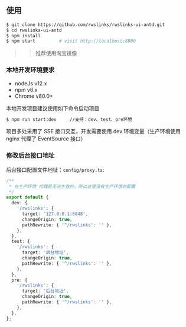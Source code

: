 ## 使用

```bash
$ git clone https://github.com/rwslinks/rwslinks-ui-antd.git
$ cd rwslinks-ui-antd
$ npm install
$ npm start         # visit http://localhost:8000
```
>> 推荐使用淘宝镜像

### 本地开发环境要求

- nodeJs v12.x
- npm v6.x
- Chrome v80.0+

本地开发项目建议使用如下命令启动项目

```bash
$ npm run start:dev     //支持：dev、test、pre环境
```

项目多处采用了 SSE 接口交互，开发需要使用 dev 环境变量（生产环境使用 nginx 代理了 EventSource 接口）

### 修改后台接口地址

后台接口配置文件地址：`config/proxy.ts`:

```typescript
/**
 * 在生产环境 代理是无法生效的，所以这里没有生产环境的配置
 */
export default {
  dev: {
    '/rwslinks': {
      target: '127.0.0.1:8848',
      changeOrigin: true,
      pathRewrite: { '^/rwslinks': '' },
    },
  },
  test: {
    '/rwslinks': {
      target: '后台地址',
      changeOrigin: true,
      pathRewrite: { '^/rwslinks': '' },
    },
  },
  pre: {
    '/rwslinks': {
      target: '后台地址',
      changeOrigin: true,
      pathRewrite: { '^/rwslinks': '' },
    },
  },
};
```

